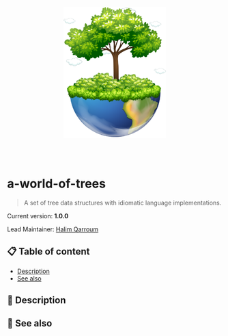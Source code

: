 <br /><br /><br /><br />
<p align="center">
  <img width="240" src="assets/icon.png" />
</p>
<br /><br />

# a-world-of-trees
> A set of tree data structures with idiomatic language implementations.

Current version: **1.0.0**

Lead Maintainer: [Halim Qarroum](mailto:hqm.post@gmail.com)

## 📋 Table of content

- [Description](#-description)
- [See also](#-see-also)

## 🔰 Description

## 👀 See also
